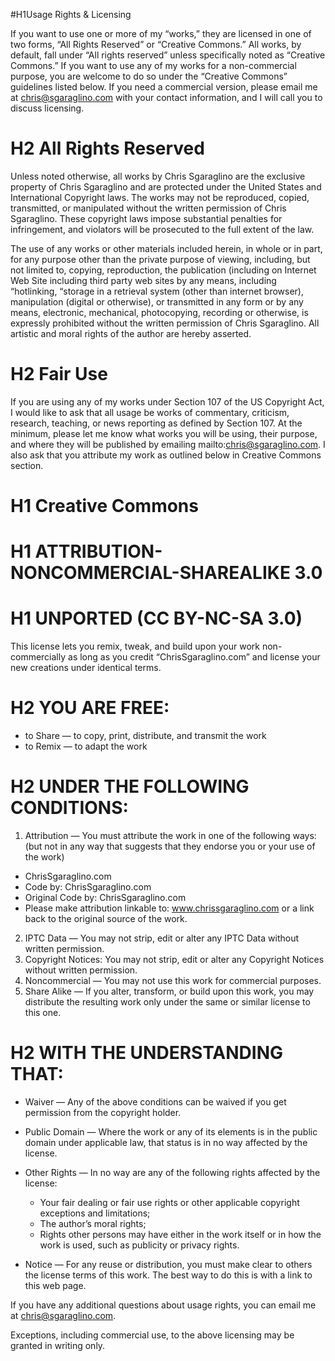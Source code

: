 #H1Usage Rights & Licensing
 
If you want to use one or more of my “works,” they are licensed in one of two forms, “All Rights Reserved” or “Creative Commons.” All works, by default, fall under “All rights reserved” unless specifically noted as “Creative Commons.” If you want to use any of my works for a non-commercial purpose, you are welcome to do so under the “Creative Commons” guidelines listed below. If you need a commercial version, please email me at chris@sgaraglino.com with your contact information, and I will call you to discuss licensing.

# H2 All Rights Reserved

Unless noted otherwise, all works by Chris Sgaraglino are the exclusive property of Chris Sgaraglino and are protected under the United States and International Copyright laws. The works may not be reproduced, copied, transmitted, or manipulated without the written permission of Chris Sgaraglino. These copyright laws impose substantial penalties for infringement, and violators will be prosecuted to the full extent of the law.

The use of any works or other materials included herein, in whole or in part, for any purpose other than the private purpose of viewing, including, but not limited to, copying, reproduction, the publication (including on Internet Web Site including third party web sites by any means, including “hotlinking, “storage in a retrieval system (other than internet browser), manipulation (digital or otherwise), or transmitted in any form or by any means, electronic, mechanical, photocopying, recording or otherwise, is expressly prohibited without the written permission of Chris Sgaraglino. All artistic and moral rights of the author are hereby asserted.

# H2 Fair Use

If you are using any of my works under Section 107 of the US Copyright Act, I would like to ask that all usage be works of commentary, criticism, research, teaching, or news reporting as defined by Section 107. At the minimum, please let me know what works you will be using, their purpose, and where they will be published by emailing mailto:chris@sgaraglino.com. I also ask that you attribute my work as outlined below in Creative Commons section.

# H1 Creative Commons
 
# H1 ATTRIBUTION-NONCOMMERCIAL-SHAREALIKE 3.0
# H1 UNPORTED (CC BY-NC-SA 3.0)

This license lets you remix, tweak, and build upon your work non-commercially as long as you credit “ChrisSgaraglino.com” and license your new creations under identical terms.

# H2 YOU ARE FREE:

- to Share — to copy, print, distribute, and transmit the work 
- to Remix — to adapt the work

# H2 UNDER THE FOLLOWING CONDITIONS:

1.  Attribution — You must attribute the work in one of the following ways:
(but not in any way that suggests that they endorse you or your use of the work)
 
   - ChrisSgaraglino.com
   - Code by: ChrisSgaraglino.com
   - Original Code by: ChrisSgaraglino.com
   - Please make attribution linkable to: www.chrissgaraglino.com or a link back to the original source of the work.

2. IPTC Data — You may not strip, edit or alter any IPTC Data without written permission.
3. Copyright Notices: You may not strip, edit or alter any Copyright Notices without written permission.
4. Noncommercial — You may not use this work for commercial purposes.
5. Share Alike — If you alter, transform, or build upon this work, you may distribute the resulting work only under the same or similar license to this one.

# H2 WITH THE UNDERSTANDING THAT:

- Waiver — Any of the above conditions can be waived if you get permission from the copyright holder.
- Public Domain — Where the work or any of its elements is in the public domain under applicable law, that status is in no way affected by the license.
- Other Rights — In no way are any of the following rights affected by the license:
   - Your fair dealing or fair use rights or other applicable copyright exceptions and limitations;
   - The author’s moral rights;
   - Rights other persons may have either in the work itself or in how the work is used, such as publicity or privacy rights.

- Notice — For any reuse or distribution, you must make clear to others the license terms of this work. The best way to do this is with a link to this web page.

If you have any additional questions about usage rights, you can email me at chris@sgaraglino.com.

Exceptions, including commercial use, to the above licensing may be granted in writing only.
